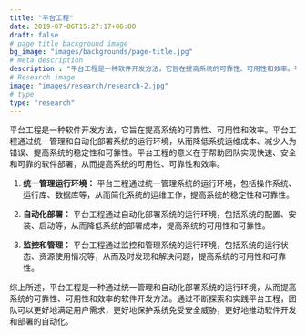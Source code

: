 ```yaml
---
title: "平台工程"
date: 2019-07-06T15:27:17+06:00
draft: false
# page title background image
bg_image: "images/backgrounds/page-title.jpg"
# meta description
description : "平台工程是一种软件开发方法，它旨在提高系统的可靠性、可用性和效率。平台工程通过统一管理和自动化部署系统的运行环境，从而降低系统运维成本、减少人为错误、提高系统的稳定性和可靠性。"
# Research image
image: "images/research/research-2.jpg"
# type
type: "research"
---
```



平台工程是一种软件开发方法，它旨在提高系统的可靠性、可用性和效率。平台工程通过统一管理和自动化部署系统的运行环境，从而降低系统运维成本、减少人为错误、提高系统的稳定性和可靠性。平台工程的意义在于帮助团队实现快速、安全和可靠的软件部署，从而提高系统的可用性、可靠性和效率。

1. **统一管理运行环境：** 平台工程通过统一管理系统的运行环境，包括操作系统、运行库、数据库等，从而简化系统的运维工作，提高系统的稳定性和可靠性。

2. **自动化部署：** 平台工程通过自动化部署系统的运行环境，包括系统的配置、安装、启动等，从而降低系统的部署成本，提高系统的可用性和可靠性。

3. **监控和管理：** 平台工程通过监控和管理系统的运行环境，包括系统的运行状态、资源使用情况等，从而及时发现和解决问题，提高系统的可用性和可靠性。

综上所述，平台工程是一种通过统一管理和自动化部署系统的运行环境，从而提高系统的可靠性、可用性和效率的软件开发方法。通过不断探索和实践平台工程，团队可以更好地满足用户需求，更好地保护系统免受安全威胁，更好地推动软件开发和部署的自动化。
